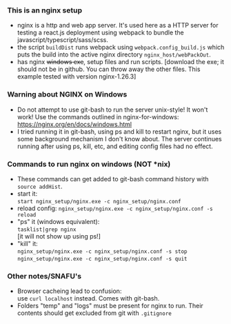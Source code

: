 ### This is an nginx setup
- nginx is a http and web app server. It's used here as a HTTP server for testing a react.js deployment using webpack to bundle the javascript/typescript/sass/scss.
- the script ```buildDist``` runs webpack using ```webpack.config_build.js``` which puts the build into the active nginx directory ```nginx_host/webPackOut```.
- has nginx ~~windows exe~~, setup files and run scripts. [download the exe; it should not be in github. You can throw away the other files. This example tested with version nginx-1.26.3]
### Warning about NGINX on Windows
- Do not attempt to use git-bash to run the server unix-style! It won't work! Use the commands outlined in nginx-for-windows:  
https://nginx.org/en/docs/windows.html
- I tried running it in git-bash, using ps and kill to restart nginx, but it uses some background mechanism I don't know about. The server continues running after using ps, kill, etc, and editing config files had no effect.
### Commands to run nginx on windows (NOT *nix)
- These commands can get added to git-bash command history with ```source addHist```.  
- start it:  
```start nginx_setup/nginx.exe -c nginx_setup/nginx.conf```
- reload config: 
```nginx_setup/nginx.exe -c nginx_setup/nginx.conf -s reload```
- "ps" it (windows equivalent):  
```tasklist|grep nginx```  
[it will not show up using ps!]
- "kill" it:    
    ```nginx_setup/nginx.exe -c nginx_setup/nginx.conf -s stop```       
    ```nginx_setup/nginx.exe -c nginx_setup/nginx.conf -s quit```
###  Other notes/SNAFU's
- Browser cacheing lead to confusion:   
  use ```curl localhost``` instead. Comes with git-bash.  
- Folders "temp" and "logs" must be present for nginx to run. Their contents should get excluded from git with ```.gitignore```